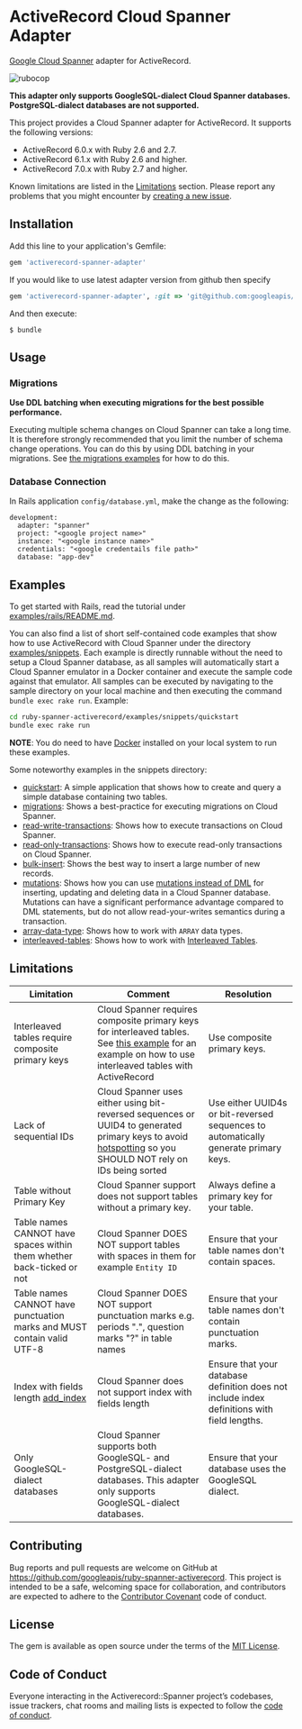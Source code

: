 # ActiveRecord Cloud Spanner Adapter

[Google Cloud Spanner](https://cloud.google.com/spanner) adapter for ActiveRecord.

![rubocop](https://github.com/googleapis/ruby-spanner-activerecord/workflows/rubocop/badge.svg)

__This adapter only supports GoogleSQL-dialect Cloud Spanner databases. PostgreSQL-dialect
databases are not supported.__

This project provides a Cloud Spanner adapter for ActiveRecord. It supports the following versions:

- ActiveRecord 6.0.x with Ruby 2.6 and 2.7.
- ActiveRecord 6.1.x with Ruby 2.6 and higher.
- ActiveRecord 7.0.x with Ruby 2.7 and higher.

Known limitations are listed in the [Limitations](#limitations) section.
Please report any problems that you might encounter by [creating a new issue](https://github.com/googleapis/ruby-spanner-activerecord/issues/new).

## Installation

Add this line to your application's Gemfile:

```ruby
gem 'activerecord-spanner-adapter'
```

If you would like to use latest adapter version from github then specify

```ruby
gem 'activerecord-spanner-adapter', :git => 'git@github.com:googleapis/ruby-spanner-activerecord.git'
```

And then execute:

    $ bundle

## Usage

### Migrations
__Use DDL batching when executing migrations for the best possible performance.__

Executing multiple schema changes on Cloud Spanner can take a long time. It is therefore
strongly recommended that you limit the number of schema change operations. You can do
this by using DDL batching in your migrations. See [the migrations examples](examples/snippets/migrations)
for how to do this.

### Database Connection
In Rails application `config/database.yml`, make the change as the following:

```
development:
  adapter: "spanner"
  project: "<google project name>"
  instance: "<google instance name>"
  credentials: "<google credentails file path>"
  database: "app-dev"
```

## Examples
To get started with Rails, read the tutorial under [examples/rails/README.md](examples/rails/README.md).

You can also find a list of short self-contained code examples that show how
to use ActiveRecord with Cloud Spanner under the directory [examples/snippets](examples/snippets). Each example is directly runnable without the need to setup a Cloud Spanner
database, as all samples will automatically start a Cloud Spanner emulator in a Docker container and execute the sample
code against that emulator. All samples can be executed by navigating to the sample directory on your local machine and
then executing the command `bundle exec rake run`. Example:

```bash
cd ruby-spanner-activerecord/examples/snippets/quickstart
bundle exec rake run
```

__NOTE__: You do need to have [Docker](https://docs.docker.com/get-docker/) installed on your local system to run these examples.

Some noteworthy examples in the snippets directory:
- [quickstart](examples/snippets/quickstart): A simple application that shows how to create and query a simple database containing two tables.
- [migrations](examples/snippets/migrations): Shows a best-practice for executing migrations on Cloud Spanner.
- [read-write-transactions](examples/snippets/read-write-transactions): Shows how to execute transactions on Cloud Spanner.
- [read-only-transactions](examples/snippets/read-only-transactions): Shows how to execute read-only transactions on Cloud Spanner.
- [bulk-insert](examples/snippets/bulk-insert): Shows the best way to insert a large number of new records.
- [mutations](examples/snippets/mutations): Shows how you can use [mutations instead of DML](https://cloud.google.com/spanner/docs/dml-versus-mutations)
  for inserting, updating and deleting data in a Cloud Spanner database. Mutations can have a significant performance
  advantage compared to DML statements, but do not allow read-your-writes semantics during a transaction.
- [array-data-type](examples/snippets/array-data-type): Shows how to work with `ARRAY` data types.
- [interleaved-tables](examples/snippets/interleaved-tables): Shows how to work with [Interleaved Tables](https://cloud.google.com/spanner/docs/schema-and-data-model#create-interleaved-tables).

## Limitations

| Limitation                                                                                                                        | Comment                                                                                                                                                                                                                           | Resolution                                                                                  |
|-----------------------------------------------------------------------------------------------------------------------------------|-----------------------------------------------------------------------------------------------------------------------------------------------------------------------------------------------------------------------------------|---------------------------------------------------------------------------------------------|
| Interleaved tables require composite primary keys                                                                                 | Cloud Spanner requires composite primary keys for interleaved tables. See [this example](examples/snippets/interleaved-tables/README.md) for an example on how to use interleaved tables with ActiveRecord                        | Use composite primary keys.                                                                 |
| Lack of sequential IDs                                                                                                            | Cloud Spanner uses either using bit-reversed sequences or UUID4 to generated primary keys to avoid [hotspotting](https://cloud.google.com/spanner/docs/schema-design#uuid_primary_key) so you SHOULD NOT rely on IDs being sorted | Use either UUID4s or bit-reversed sequences to automatically generate primary keys.         |
| Table without Primary Key                                                                                                         | Cloud Spanner support does not support tables without a primary key.                                                                                                                                                              | Always define a primary key for your table.                                                 |
| Table names CANNOT have spaces within them whether back-ticked or not                                                             | Cloud Spanner DOES NOT support tables with spaces in them for example `Entity ID`                                                                                                                                                 | Ensure that your table names don't contain spaces.                                          |
| Table names CANNOT have punctuation marks and MUST contain valid UTF-8                                                            | Cloud Spanner DOES NOT support punctuation marks e.g. periods ".", question marks "?" in table names                                                                                                                              | Ensure that your table names don't contain punctuation marks.                               |
| Index with fields length [add_index](https://apidock.com/rails/v5.2.3/ActiveRecord/ConnectionAdapters/SchemaStatements/add_index) | Cloud Spanner does not support index with fields length                                                                                                                                                                           | Ensure that your database definition does not include index definitions with field lengths. |
| Only GoogleSQL-dialect databases                                                                                                  | Cloud Spanner supports both GoogleSQL- and PostgreSQL-dialect databases. This adapter only supports GoogleSQL-dialect databases.                                                                                                  | Ensure that your database uses the GoogleSQL dialect.                                       |

## Contributing

Bug reports and pull requests are welcome on GitHub at https://github.com/googleapis/ruby-spanner-activerecord. This project is intended to be a safe, welcoming space for collaboration, and contributors are expected to adhere to the [Contributor Covenant](http://contributor-covenant.org) code of conduct.

## License

The gem is available as open source under the terms of the [MIT License](https://opensource.org/licenses/MIT).

## Code of Conduct

Everyone interacting in the Activerecord::Spanner project’s codebases, issue trackers, chat rooms and mailing lists is expected to follow the [code of conduct](https://github.com/googleapis/ruby-spanner-activerecord/blob/main/CODE_OF_CONDUCT.md).
